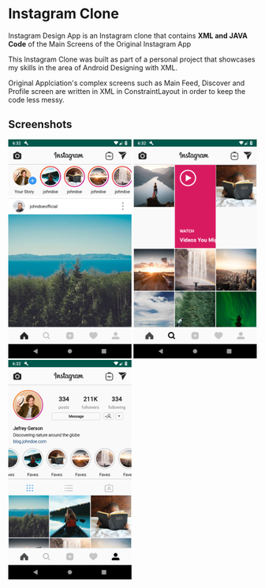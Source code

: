 # Instagram Clone


Instagram Design App is an Instagram clone that contains **XML and JAVA Code** of the Main Screens of the Original Instagram App


This Instagram Clone was built as part of a personal project that showcases my skills in the area of Android Designing with XML.

Original Applciation's complex screens such as Main Feed, Discover and Profile screen are written in XML in ConstraintLayout in order to keep the code less messy. 

## Screenshots


<img src ="https://github.com/sshikhar1234/InstagramDesign/blob/master/Screenshot_1569623565.png" width = "250">  <img src ="https://github.com/sshikhar1234/InstagramDesign/blob/master/Screenshot_1569623587.png" width = "250">  <img src ="https://github.com/sshikhar1234/InstagramDesign/blob/master/Screenshot_1569623598.png" width = "250"> 
